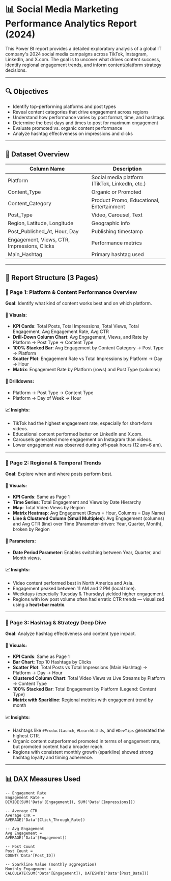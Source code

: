 # 📊 Social Media Marketing Performance Analytics Report (2024)

This Power BI report provides a detailed exploratory analysis of a global IT company's 2024 social media campaigns across TikTok, Instagram, LinkedIn, and X.com. The goal is to uncover what drives content success, identify regional engagement trends, and inform content/platform strategy decisions.

---

## 🔍 Objectives

- Identify top-performing platforms and post types
- Reveal content categories that drive engagement across regions
- Understand how performance varies by post format, time, and hashtags
- Determine the best days and times to post for maximum engagement
- Evaluate promoted vs. organic content performance
- Analyze hashtag effectiveness on impressions and clicks

---

## 📂 Dataset Overview

| Column Name             | Description                                      |
|-------------------------|--------------------------------------------------|
| Platform                | Social media platform (TikTok, LinkedIn, etc.)   |
| Content_Type            | Organic or Promoted                              |
| Content_Category        | Product Promo, Educational, Entertainment        |
| Post_Type               | Video, Carousel, Text                            |
| Region, Latitude, Longitude | Geographic info                                |
| Post_Published_At, Hour, Day | Publishing timestamp                         |
| Engagement, Views, CTR, Impressions, Clicks | Performance metrics           |
| Main_Hashtag            | Primary hashtag used                             |

---

## 📄 Report Structure (3 Pages)

### 📘 Page 1: **Platform & Content Performance Overview**
**Goal**: Identify what kind of content works best and on which platform.

#### 🔹 Visuals:
- **KPI Cards**: Total Posts, Total Impressions, Total Views, Total Engagement, Avg Engagement Rate, Avg CTR
- **Drill-Down Column Chart**: Avg Engagement, Views, and Rate by Platform → Post Type → Content Type
- **100% Stacked Bar**: Avg Engagement by Content Category → Post Type → Platform
- **Scatter Plot**: Engagement Rate vs Total Impressions by Platform → Day → Hour
- **Matrix**: Engagement Rate by Platform (rows) and Post Type (columns)

#### 🔧 Drilldowns:
- Platform → Post Type → Content Type
- Platform → Day of Week → Hour

#### 📈 Insights:
- TikTok had the highest engagement rate, especially for short-form videos.
- Educational content performed better on LinkedIn and X.com.
- Carousels generated more engagement on Instagram than videos.
- Lower engagement was observed during off-peak hours (12 am–6 am).

---

### 📘 Page 2: **Regional & Temporal Trends**
**Goal**: Explore when and where posts perform best.

#### 🔹 Visuals:
- **KPI Cards**: Same as Page 1
- **Time Series**: Total Engagement and Views by Date Hierarchy
- **Map**: Total Video Views by Region
- **Matrix Heatmap**: Avg Engagement (Rows = Hour, Columns = Day Name)
- **Line & Clustered Column (Small Multiples)**: Avg Engagement (columns) and Avg CTR (line) over Time (Parameter-driven: Year, Quarter, Month), broken by Region

#### 🧠 Parameters:
- **Date Period Parameter**: Enables switching between Year, Quarter, and Month views.

#### 📈 Insights:
- Video content performed best in North America and Asia.
- Engagement peaked between 11 AM and 2 PM (local time).
- Weekdays (especially Tuesday & Thursday) yielded higher engagement.
- Regions with low post volume often had erratic CTR trends — visualized using a **heat+bar matrix**.

---

### 📘 Page 3: **Hashtag & Strategy Deep Dive**
**Goal**: Analyze hashtag effectiveness and content type impact.

#### 🔹 Visuals:
- **KPI Cards**: Same as Page 1
- **Bar Chart**: Top 10 Hashtags by Clicks
- **Scatter Plot**: Total Posts vs Total Impressions (Main Hashtag) → Platform → Day → Hour
- **Clustered Column Chart**: Total Video Views vs Live Streams by Platform → Content Type
- **100% Stacked Bar**: Total Engagement by Platform (Legend: Content Type)
- **Matrix with Sparkline**: Regional metrics with engagement trend by month

#### 📈 Insights:
- Hashtags like `#ProductLaunch`, `#LearnWithUs`, and `#DevTips` generated the highest CTR.
- Organic content outperformed promoted in terms of engagement rate, but promoted content had a broader reach.
- Regions with consistent monthly growth (sparkline) showed strong hashtag loyalty and timing adherence.

---

## 📊 DAX Measures Used

```DAX
-- Engagement Rate
Engagement Rate = 
DIVIDE(SUM('Data'[Engagement]), SUM('Data'[Impressions]))

-- Average CTR
Average CTR = 
AVERAGE('Data'[Click_Through_Rate])

-- Avg Engagement
Avg Engagement = 
AVERAGE('Data'[Engagement])

-- Post Count
Post Count = 
COUNT('Data'[Post_ID])

-- Sparkline Value (monthly aggregation)
Monthly Engagement = 
CALCULATE(SUM('Data'[Engagement]), DATESMTD('Data'[Post_Date]))
